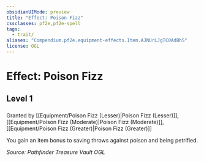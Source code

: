 ```yaml
---
obsidianUIMode: preview
title: "Effect: Poison Fizz"
cssclasses: pf2e,pf2e-spell
tags:
  - trait/
aliases: "Compendium.pf2e.equipment-effects.Item.AJNUrLJgTC0AdBhS"
license: OGL
---
```

# Effect: Poison Fizz
## Level 1
### 






Granted by [[Equipment/Poison Fizz (Lesser)|Poison Fizz (Lesser)]], [[Equipment/Poison Fizz (Moderate)|Poison Fizz (Moderate)]], [[Equipment/Poison Fizz (Greater)|Poison Fizz (Greater)]]

You gain an item bonus to saving throws against poison and being petrified.

*Source: Pathfinder Treasure Vault*
*OGL*